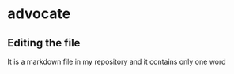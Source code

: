 # advocate
## Editing the file
It is a markdown file in my repository and it contains only one word
